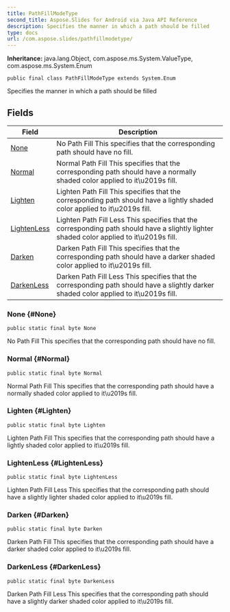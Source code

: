 ```yaml
---
title: PathFillModeType
second_title: Aspose.Slides for Android via Java API Reference
description: Specifies the manner in which a path should be filled
type: docs
url: /com.aspose.slides/pathfillmodetype/
---
```

**Inheritance:**
java.lang.Object, com.aspose.ms.System.ValueType, com.aspose.ms.System.Enum
```
public final class PathFillModeType extends System.Enum
```

Specifies the manner in which a path should be filled
## Fields

| Field | Description |
| --- | --- |
| [None](#None) | No Path Fill This specifies that the corresponding path should have no fill. |
| [Normal](#Normal) | Normal Path Fill This specifies that the corresponding path should have a normally shaded color applied to it\\u2019s fill. |
| [Lighten](#Lighten) | Lighten Path Fill This specifies that the corresponding path should have a lightly shaded color applied to it\\u2019s fill. |
| [LightenLess](#LightenLess) | Lighten Path Fill Less This specifies that the corresponding path should have a slightly lighter shaded color applied to it\\u2019s fill. |
| [Darken](#Darken) | Darken Path Fill This specifies that the corresponding path should have a darker shaded color applied to it\\u2019s fill. |
| [DarkenLess](#DarkenLess) | Darken Path Fill Less This specifies that the corresponding path should have a slightly darker shaded color applied to it\\u2019s fill. |
### None {#None}
```
public static final byte None
```


No Path Fill This specifies that the corresponding path should have no fill.

### Normal {#Normal}
```
public static final byte Normal
```


Normal Path Fill This specifies that the corresponding path should have a normally shaded color applied to it\\u2019s fill.

### Lighten {#Lighten}
```
public static final byte Lighten
```


Lighten Path Fill This specifies that the corresponding path should have a lightly shaded color applied to it\\u2019s fill.

### LightenLess {#LightenLess}
```
public static final byte LightenLess
```


Lighten Path Fill Less This specifies that the corresponding path should have a slightly lighter shaded color applied to it\\u2019s fill.

### Darken {#Darken}
```
public static final byte Darken
```


Darken Path Fill This specifies that the corresponding path should have a darker shaded color applied to it\\u2019s fill.

### DarkenLess {#DarkenLess}
```
public static final byte DarkenLess
```


Darken Path Fill Less This specifies that the corresponding path should have a slightly darker shaded color applied to it\\u2019s fill.

